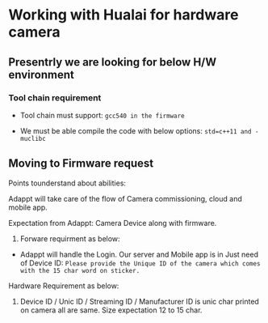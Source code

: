 # Working with Hualai for hardware camera

## Presentrly we are looking for below H/W environment

### Tool chain requirement 

- Tool chain must support: 
`gcc540 in the firmware`

- We must be able compile the code with below options:
`std=c++11 and -muclibc`

## Moving to Firmware request
 
Points tounderstand about abilities:

Adappt will take care of the flow of Camera commissioning, cloud and mobile app. 

Expectation from Adappt: Camera Device along with firmware. 

1. Forware requirment as below: 

- Adappt will handle the Login. Our server and Mobile app is in Just need of Device ID:
   `Please provide the Unique ID of the camera which comes with the 15 char word on sticker.`

Hardware Requirement as below:
1. Device ID / Unic ID / Streaming ID / Manufacturer ID is unic char printed on camera all are same.
   Size expectation 12 to 15 char.


  
